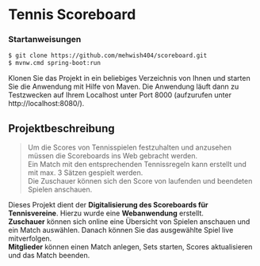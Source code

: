 # Tennis Scoreboard

### Startanweisungen
```sh
$ git clone https://github.com/mehwish404/scoreboard.git
$ mvnw.cmd spring-boot:run
```
Klonen Sie das Projekt in ein beliebiges Verzeichnis von Ihnen und starten Sie die Anwendung mit Hilfe von Maven.
Die Anwendung läuft dann zu Testzwecken auf Ihrem Localhost unter Port 8000 (aufzurufen unter http://localhost:8080/).

## Projektbeschreibung

> Um die Scores von Tennisspielen festzuhalten und anzusehen müssen die Scoreboards ins Web gebracht werden.<br>
> Ein Match mit den entsprechenden Tennissregeln kann erstellt und mit max. 3 Sätzen gespielt werden.<br>
> Die Zuschauer können sich den Score von laufenden und beendeten Spielen anschauen.

Dieses Projekt dient der **Digitalisierung des Scoreboards für Tennisvereine**. Hierzu wurde eine **Webanwendung** erstellt.<br>
**Zuschauer** können sich online eine Übersicht von Spielen anschauen und ein Match auswählen. Danach können Sie das ausgewählte Spiel live mitverfolgen.<br>
**Mitglieder** können einen Match anlegen, Sets starten, Scores aktualisieren und das Match beenden.<br>

